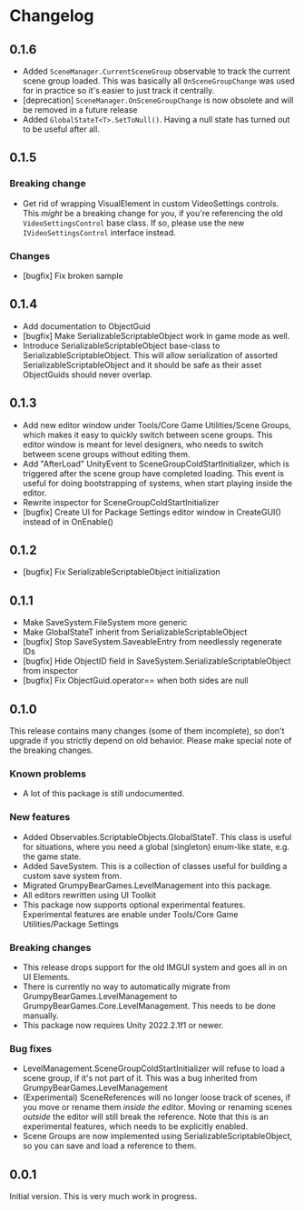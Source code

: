 # Changelog

## 0.1.6

- Added `SceneManager.CurrentSceneGroup` observable to track the current scene
  group loaded. This was basically all `OnSceneGroupChange` was used for in practice so it's easier
  to just track it centrally.
- [deprecation] `SceneManager.OnSceneGroupChange` is now obsolete and will be removed in a future release
- Added `GlobalStateT<T>.SetToNull()`. Having a null state has turned out to be useful after all.

## 0.1.5

### Breaking change
- Get rid of wrapping VisualElement in custom VideoSettings controls. This _might_ be a breaking change for 
  you, if you're referencing the old `VideoSettingsControl` base class. If so, please use the new
  `IVideoSettingsControl` interface instead.

### Changes
- [bugfix] Fix broken sample

## 0.1.4
- Add documentation to ObjectGuid
- [bugfix] Make SerializableScriptableObject<T> work in game mode as well.
- Introduce SerializableScriptableObject base-class to SerializableScriptableObject<T>. This will allow serialization
  of assorted SerializableScriptableObject<T> and it should be safe as their asset ObjectGuids should never overlap.

## 0.1.3

- Add new editor window under Tools/Core Game Utilities/Scene Groups, which makes it easy to quickly switch between
  scene groups. This editor window is meant for level designers, who needs to switch between scene groups without
  editing them.
- Add "AfterLoad" UnityEvent to SceneGroupColdStartInitializer, which is triggered after the scene group have
  completed loading. This event is useful for doing bootstrapping of systems, when start playing inside the editor.
- Rewrite inspector for SceneGroupColdStartInitializer
- [bugfix] Create UI for Package Settings editor window in CreateGUI() instead of in OnEnable()

## 0.1.2

- [bugfix] Fix SerializableScriptableObject initialization


## 0.1.1

- Make SaveSystem.FileSystem more generic
- Make GlobalStateT<T> inherit from SerializableScriptableObject<T>
- [bugfix] Stop SaveSystem.SaveableEntry from needlessly regenerate IDs
- [bugfix] Hide ObjectID field in SaveSystem.SerializableScriptableObject<T> from inspector
- [bugfix] Fix ObjectGuid.operator== when both sides are null


## 0.1.0
This release contains many changes (some of them incomplete), so don't upgrade if you strictly depend on old behavior.
Please make special note of the breaking changes.

### Known problems
- A lot of this package is still undocumented.

### New features
- Added Observables.ScriptableObjects.GlobalStateT. This class is useful for situations, where you need a global (singleton) enum-like state, e.g. the game state.
- Added SaveSystem. This is a collection of classes useful for building a custom save system from.
- Migrated GrumpyBearGames.LevelManagement into this package.
- All editors rewritten using UI Toolkit
- This package now supports optional experimental features. Experimental features are enable under
  Tools/Core Game Utilities/Package Settings 

### Breaking changes
- This release drops support for the old IMGUI system and goes all in on UI Elements.
- There is currently no way to automatically migrate from GrumpyBearGames.LevelManagement to
  GrumpyBearGames.Core.LevelManagement. This needs to be done manually.
- This package now requires Unity 2022.2.1f1 or newer.

### Bug fixes
- LevelManagement.SceneGroupColdStartInitializer will refuse to load a scene group, if it's not part of it. This was
  a bug inherited from GrumpyBearGames.LevelManagement
- (Experimental) SceneReferences will no longer loose track of scenes, if you move or rename them
  _inside the editor_. Moving or renaming scenes _outside_ the editor will still break the reference. Note that this
  is an experimental features, which needs to be explicitly enabled.
- Scene Groups are now implemented using SerializableScriptableObject, so you can save and load a reference to them.


## 0.0.1
Initial version. This is very much work in progress.
